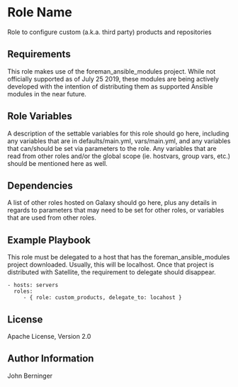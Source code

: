 Role Name
=========

Role to configure custom (a.k.a. third party) products and repositories

Requirements
------------

This role makes use of the foreman_ansible_modules project. While not 
officially supported as of July 25 2019, these modules are being actively 
developed with the intention of distributing them as supported Ansible modules
in the near future.


Role Variables
--------------

A description of the settable variables for this role should go here, including any variables that are in defaults/main.yml, vars/main.yml, and any variables that can/should be set via parameters to the role. Any variables that are read from other roles and/or the global scope (ie. hostvars, group vars, etc.) should be mentioned here as well.

Dependencies
------------

A list of other roles hosted on Galaxy should go here, plus any details in regards to parameters that may need to be set for other roles, or variables that are used from other roles.

Example Playbook
----------------

This role must be delegated to a host that has the foreman_ansible_modules 
project downloaded. Usually, this will be localhost. Once that project
is distributed with Satellite, the requirement to delegate should disappear.

    - hosts: servers
      roles:
         - { role: custom_products, delegate_to: locahost }

License
-------

Apache License, Version 2.0

Author Information
------------------

John Berninger <john dot berninger at redhat dot com>
